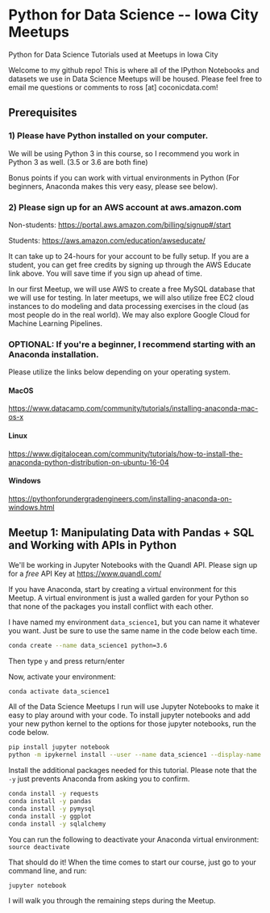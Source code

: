 # Python for Data Science -- Iowa City Meetups
Python for Data Science Tutorials used at Meetups in Iowa City

Welcome to my github repo! This is where all of the IPython Notebooks and datasets we use in Data Science Meetups will be housed. Please feel free to email me questions or comments to ross [at] coconicdata.com!

## Prerequisites
### 1) Please have Python installed on your computer.
We will be using Python 3 in this course, so I recommend you work in Python 3 as well. (3.5 or 3.6 are both fine)

Bonus points if you can work with virtual environments in Python (For beginners, Anaconda makes this very easy, please see below).

### 2) Please sign up for an AWS account at aws.amazon.com
Non-students: https://portal.aws.amazon.com/billing/signup#/start

Students: https://aws.amazon.com/education/awseducate/

It can take up to 24-hours for your account to be fully setup. If you are a student, you can get free credits by signing up through the AWS Educate link above. You will save time if you sign up ahead of time.

In our first Meetup, we will use AWS to create a free MySQL database that we will use for testing.  In later meetups, we will also utilize free EC2 cloud instances to do modeling and data processing exercises in the cloud (as most people do in the real world). We may also explore Google Cloud for Machine Learning Pipelines.

### OPTIONAL: If you're a beginner, I recommend starting with an Anaconda installation.
Please utilize the links below depending on your operating system.
#### MacOS
https://www.datacamp.com/community/tutorials/installing-anaconda-mac-os-x
#### Linux
https://www.digitalocean.com/community/tutorials/how-to-install-the-anaconda-python-distribution-on-ubuntu-16-04
#### Windows
https://pythonforundergradengineers.com/installing-anaconda-on-windows.html

## Meetup 1: Manipulating Data with Pandas + SQL and Working with APIs in Python
We'll be working in Jupyter Notebooks with the Quandl API. Please sign up for a *free* API Key at https://www.quandl.com/

If you have Anaconda, start by creating a virtual environment for this Meetup. 
A virtual environment is just a walled garden for your Python so that none of the packages you install conflict with each other.

I have named my environment `data_science1`, but you can name it whatever you want. Just be sure to use the same name in the code below each time.

```bash
conda create --name data_science1 python=3.6
```
Then type `y` and press return/enter

Now, activate your environment:

```bash
conda activate data_science1
```

All of the Data Science Meetups I run will use Jupyter Notebooks to make it easy to play around with your code.
To install jupyter notebooks and add your new python kernel to the options for those jupyter notebooks, run the code below.
```bash
pip install jupyter notebook
python -m ipykernel install --user --name data_science1 --display-name "Python 3.6 (data_science1)"
```
Install the additional packages needed for this tutorial. Please note that the `-y` just prevents Anaconda from asking you to confirm.
```bash
conda install -y requests
conda install -y pandas
conda install -y pymysql
conda install -y ggplot
conda install -y sqlalchemy
```
You can run the following to deactivate your Anaconda virtual environment: `source deactivate`

That should do it!
When the time comes to start our course, just go to your command line, and run:
```bash
jupyter notebook
```
I will walk you through the remaining steps during the Meetup.

